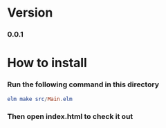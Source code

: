 # Version
### 0.0.1




# How to install

### Run the following command in this directory

```elm
elm make src/Main.elm
```

### Then open index.html to check it out


